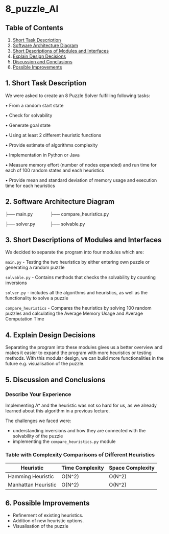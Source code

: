# 8_puzzle_AI

## Table of Contents
1. [Short Task Description](#1-short-task-description)
2. [Software Architecture Diagram](#2-software-architecture-diagram)
3. [Short Descriptions of Modules and Interfaces](#3-short-descriptions-of-modules-and-interfaces)
4. [Explain Design Decisions](#4-explain-design-decisions)
5. [Discussion and Conclusions](#5-discussion-and-conclusions)
6. [Possible Improvements](#6-possible-improvements)

## 1. Short Task Description

We were asked to create an 8 Puzzle Solver fulfilling following tasks:

• From a random start state

• Check for solvability

• Generate goal state

• Using at least 2 different heuristic 
functions

• Provide estimate of algorithms 
complexity

• Implementation in Python or Java

• Measure memory effort (number of 
nodes expanded) and run time for 
each of 100 random states and each 
heuristics

• Provide mean and standard deviation 
of memory usage and execution time 
for each heuristics


## 2. Software Architecture Diagram

├── main.py   &nbsp;&nbsp;&nbsp;&nbsp;&nbsp;&nbsp;&nbsp;&nbsp;&nbsp;&nbsp;&nbsp;&nbsp;  ├── compare_heuristics.py


├── solver.py &nbsp;&nbsp;&nbsp;&nbsp;&nbsp;&nbsp;&nbsp;&nbsp;&nbsp;&nbsp; ├── solvable.py




## 3. Short Descriptions of Modules and Interfaces

We decided to separate the program into four modules which are:

`main.py` - Testing the two heuristics by either entering own puzzle or generating a random puzzle

`solvable.py` - Contains methods that checks the solvability by counting inversions

`solver.py` - includes all the algorithms and heuristics, as well as the functionality to solve a puzzle

`compare_heuristics` - Compares the heuristics by solving 100 random puzzles and calculating the Average Memory Usage and Average Computation Time


## 4. Explain Design Decisions

Separating the program into these modules gives us a better overview and makes it
easier to expand the program with more heuristics or testing methods. With this modular
design, we can build more functionalities in the future e.g. visualisation of the puzzle.

## 5. Discussion and Conclusions

### Describe Your Experience
Implementing A* and the heuristic was not so hard for us, as we already learned about this algorithm in a previous lecture.

The challenges we faced were:

- understanding inversions and how they are connected with the solvability of the puzzle
- implementing the `compare_heuristics.py` module

### Table with Complexity Comparisons of Different Heuristics

| Heuristic             | Time Complexity | Space Complexity |
|-----------------------|------------------|-------------------|
| Hamming Heuristic     | O(N^2)           | O(N^2)            |
| Manhattan Heuristic   | O(N^2)           | O(N^2)            |


## 6. Possible Improvements

- Refinement of existing heuristics.
- Addition of new heuristic options.
- Visualisation of the puzzle

